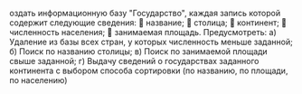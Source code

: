 оздать информационную базу "Государство", каждая запись которой содержит следующие сведения: 
 название; 
 столица; 
 континент; 
 численность населения; 
 занимаемая площадь. 
Предусмотреть: а) Удаление из базы всех стран, у которых численность меньше заданной; 
б) Поиск по названию столицы; 
в) Поиск по занимаемой площади свыше заданной; 
г) Выдачу сведений о государствах заданного континента с выбором способа сортировки (по названию, по площади, по населению)
